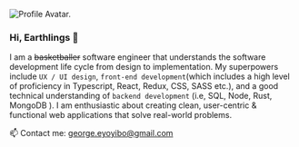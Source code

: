 ![Profile Avatar.](https://res.cloudinary.com/dmrcpqdkd/image/upload/v1596056305/profile-avatar_qpkfs4.png)

### Hi, Earthlings 👋

I am a ~~basketballer~~ software engineer that understands the software development life cycle from design to implementation. My superpowers include `UX / UI design`, `front-end development`(which includes a high level of proficiency in Typescript, React, Redux, CSS, SASS etc.), and a good technical understanding of `backend development` (i.e, SQL, Node, Rust, MongoDB ). I am enthusiastic about creating clean, user-centric & functional web applications that solve real-world problems.

📫 Contact me: george.eyoyibo@gmail.com

<!--
**george-misan/george-misan** is a ✨ _special_ ✨ repository because its `README.md` (this file) appears on your GitHub profile.

Here are some ideas to get you started:

- 🔭 I’m currently working on ...
- 🌱 I’m currently learning ...
- 👯 I’m looking to collaborate on ...
- 🤔 I’m looking for help with ...
- 💬 Ask me about ...
- 📫 How to reach me: ...
- 😄 Pronouns: ...
- ⚡ Fun fact: ...
-->
